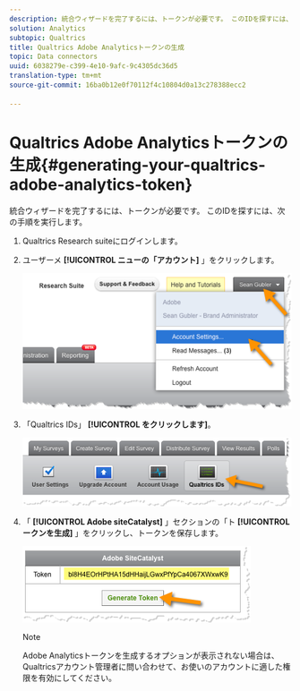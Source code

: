 ```yaml
---
description: 統合ウィザードを完了するには、トークンが必要です。 このIDを探すには、次の手順を実行します。
solution: Analytics
subtopic: Qualtrics
title: Qualtrics Adobe Analyticsトークンの生成
topic: Data connectors
uuid: 6038279e-c399-4e10-9afc-9c4305dc36d5
translation-type: tm+mt
source-git-commit: 16ba0b12e0f70112f4c10804d0a13c278388ecc2

---
```



# Qualtrics Adobe Analyticsトークンの生成{#generating-your-qualtrics-adobe-analytics-token}

統合ウィザードを完了するには、トークンが必要です。 このIDを探すには、次の手順を実行します。

1. Qualtrics Research suiteにログインします。
1. ユーザーメ **[!UICONTROL ニューの「アカウント]** 」をクリックします。

   ![](assets/qualtrics-token-1.png)

1. 「Qualtrics IDs」 **[!UICONTROL をクリックします]**。

   ![](assets/qualtrics-token-2.png)

1. 「 **[!UICONTROL Adobe siteCatalyst]** 」セクションの「ト **[!UICONTROL ークンを生成]** 」をクリックし、トークンを保存します。

   ![](assets/qualtrics-token-3.png)

   >[!NOTE]
   >
   >Adobe Analyticsトークンを生成するオプションが表示されない場合は、Qualtricsアカウント管理者に問い合わせて、お使いのアカウントに適した権限を有効にしてください。

